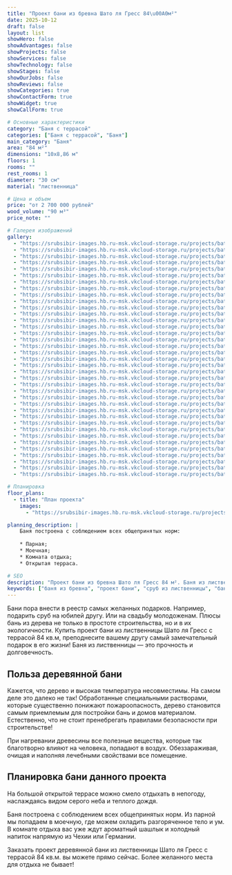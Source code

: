 ```yaml
---
title: "Проект бани из бревна Шато ля Гресс 84\u00A0м²"
date: 2025-10-12
draft: false
layout: list
showHero: false
showAdvantages: false
showProjects: false
showServices: false
showTechnology: false
showStages: false
showOurJobs: false
showReviews: false
showCategories: true
showContactForm: true
showWidget: true
showCallForm: true

# Основные характеристики
category: "Баня с террасой"
categories: ["Баня с террасой", "Баня"]
main_category: "Баня"
area: "84 м²"
dimensions: "10х8,86 м"
floors: 1
rooms: ""
rest_rooms: 1
diameter: "30 см"
material: "лиственница"

# Цена и объем
price: "от 2 700 000 рублей"
wood_volume: "90 м³"
price_note: ""

# Галерея изображений
gallery:
  - "https://srubsibir-images.hb.ru-msk.vkcloud-storage.ru/projects/baths/gres-84/gres-84-1.jpg" 
  - "https://srubsibir-images.hb.ru-msk.vkcloud-storage.ru/projects/baths/gres-84/gres-84-2.jpg"  
  - "https://srubsibir-images.hb.ru-msk.vkcloud-storage.ru/projects/baths/gres-84/gres-84-3.jpg"  
  - "https://srubsibir-images.hb.ru-msk.vkcloud-storage.ru/projects/baths/gres-84/gres-84-4.jpg"  
  - "https://srubsibir-images.hb.ru-msk.vkcloud-storage.ru/projects/baths/gres-84/gres-84-5.jpg"  
  - "https://srubsibir-images.hb.ru-msk.vkcloud-storage.ru/projects/baths/gres-84/gres-84-6.jpg"  
  - "https://srubsibir-images.hb.ru-msk.vkcloud-storage.ru/projects/baths/gres-84/gres-84-7.jpg"  
  - "https://srubsibir-images.hb.ru-msk.vkcloud-storage.ru/projects/baths/gres-84/gres-84-8.jpg"  
  - "https://srubsibir-images.hb.ru-msk.vkcloud-storage.ru/projects/baths/gres-84/gres-84-9.jpg"  
  - "https://srubsibir-images.hb.ru-msk.vkcloud-storage.ru/projects/baths/gres-84/gres-84-10.jpg" 
  - "https://srubsibir-images.hb.ru-msk.vkcloud-storage.ru/projects/baths/gres-84/gres-84-11.jpg" 
  - "https://srubsibir-images.hb.ru-msk.vkcloud-storage.ru/projects/baths/gres-84/gres-84-12.jpg" 
  - "https://srubsibir-images.hb.ru-msk.vkcloud-storage.ru/projects/baths/gres-84/gres-84-13.jpg" 
  - "https://srubsibir-images.hb.ru-msk.vkcloud-storage.ru/projects/baths/gres-84/gres-84-14.jpg" 
  - "https://srubsibir-images.hb.ru-msk.vkcloud-storage.ru/projects/baths/gres-84/gres-84-15.jpg" 
  - "https://srubsibir-images.hb.ru-msk.vkcloud-storage.ru/projects/baths/gres-84/gres-84-16.jpg" 
  - "https://srubsibir-images.hb.ru-msk.vkcloud-storage.ru/projects/baths/gres-84/gres-84-17.jpg" 
  - "https://srubsibir-images.hb.ru-msk.vkcloud-storage.ru/projects/baths/gres-84/gres-84-18.jpg" 
  - "https://srubsibir-images.hb.ru-msk.vkcloud-storage.ru/projects/baths/gres-84/gres-84-19.jpg" 
  - "https://srubsibir-images.hb.ru-msk.vkcloud-storage.ru/projects/baths/gres-84/gres-84-20.jpg" 
  - "https://srubsibir-images.hb.ru-msk.vkcloud-storage.ru/projects/baths/gres-84/gres-84-21.jpg" 
  - "https://srubsibir-images.hb.ru-msk.vkcloud-storage.ru/projects/baths/gres-84/gres-84-22.jpg" 
  - "https://srubsibir-images.hb.ru-msk.vkcloud-storage.ru/projects/baths/gres-84/gres-84-23.jpg" 
  - "https://srubsibir-images.hb.ru-msk.vkcloud-storage.ru/projects/baths/gres-84/gres-84-24.jpg" 
  - "https://srubsibir-images.hb.ru-msk.vkcloud-storage.ru/projects/baths/gres-84/gres-84-25.jpg" 
  - "https://srubsibir-images.hb.ru-msk.vkcloud-storage.ru/projects/baths/gres-84/gres-84-26.jpg" 
  - "https://srubsibir-images.hb.ru-msk.vkcloud-storage.ru/projects/baths/gres-84/gres-84-27.jpg" 
  - "https://srubsibir-images.hb.ru-msk.vkcloud-storage.ru/projects/baths/gres-84/gres-84-28.jpg" 
  - "https://srubsibir-images.hb.ru-msk.vkcloud-storage.ru/projects/baths/gres-84/gres-84-29.jpg" 
  - "https://srubsibir-images.hb.ru-msk.vkcloud-storage.ru/projects/baths/gres-84/gres-84-30.jpg" 
  - "https://srubsibir-images.hb.ru-msk.vkcloud-storage.ru/projects/baths/gres-84/gres-84-31.jpg" 
  - "https://srubsibir-images.hb.ru-msk.vkcloud-storage.ru/projects/baths/gres-84/gres-84-32.jpg" 
  - "https://srubsibir-images.hb.ru-msk.vkcloud-storage.ru/projects/baths/gres-84/gres-84-33.jpg" 
  - "https://srubsibir-images.hb.ru-msk.vkcloud-storage.ru/projects/baths/gres-84/gres-84-34.jpg" 
  - "https://srubsibir-images.hb.ru-msk.vkcloud-storage.ru/projects/baths/gres-84/gres-84-35.jpg" 
  - "https://srubsibir-images.hb.ru-msk.vkcloud-storage.ru/projects/baths/gres-84/gres-84-36.jpg" 
  - "https://srubsibir-images.hb.ru-msk.vkcloud-storage.ru/projects/baths/gres-84/gres-84-37.jpg"

# Планировка
floor_plans:
  - title: "План проекта"
    images:
      - "https://srubsibir-images.hb.ru-msk.vkcloud-storage.ru/projects/baths/gres-84/gres-84-9.jpg"

planning_description: |
    Баня построена с соблюдением всех общепринятых норм:
    
    * Парная;
    * Моечная;
    * Комната отдыха;
    * Открытая терраса.

# SEO
description: "Проект бани из бревна Шато ля Гресс 84 м². Баня из лиственницы диаметром 30 см с большой открытой террасой для отдыха."
keywords: ["баня из бревна", "проект бани", "сруб из лиственницы", "баня Шато ля Гресс", "баня с террасой"]
---
```


Бани пора внести в реестр самых желанных подарков. Например, подарить сруб на юбилей другу. Или на свадьбу молодоженам. Плюсы бань из дерева не только в простоте строительства, но и в их экологичности. Купить проект бани из лиственницы Шато ля Гресс с террасой 84 кв.м, преподнесите вашему другу самый замечательный подарок в его жизни! Баня из лиственницы — это прочность и долговечность.

## Польза деревянной бани

Кажется, что дерево и высокая температура несовместимы. На самом деле это далеко не так! Обработанные специальными растворами, которые существенно понижают пожароопасность, дерево становится самым приемлемым для постройки бань и домов материалом. Естественно, что не стоит пренебрегать правилами безопасности при строительстве!

При нагревании древесины все полезные вещества, которые так благотворно влияют на человека, попадают в воздух. Обеззараживая, очищая и наполняя лечебными свойствами все помещение.

## Планировка бани данного проекта

На большой открытой террасе можно смело отдыхать в непогоду, наслаждаясь видом серого неба и теплого дождя.

Баня построена с соблюдением всех общепринятых норм. Из парной мы попадаем в моечную, где можем охладить разгоряченное тело и ум. В комнате отдыха вас уже ждут ароматный шашлык и холодный напиток напрямую из Чехии или Германии.

Заказать проект деревянной бани из лиственницы Шато ля Гресс с террасой 84 кв.м. вы можете прямо сейчас. Более желанного места для отдыха не бывает!